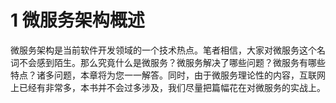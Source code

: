 # 1 微服务架构概述

微服务架构是当前软件开发领域的一个技术热点。笔者相信，大家对微服务这个名词不会感到陌生。那么究竟什么是微服务？微服务解决了哪些问题？微服务有哪些特点？诸多问题，本章将为您一一解答。同时，由于微服务理论性的内容，互联网上已经有非常多，本书并不会过多涉及，我们尽量把篇幅花在对微服务的实战上。
